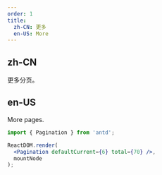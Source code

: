 ```yaml
---
order: 1
title:
  zh-CN: 更多
  en-US: More
---
```


## zh-CN

更多分页。

## en-US

More pages.

````jsx
import { Pagination } from 'antd';

ReactDOM.render(
  <Pagination defaultCurrent={6} total={70} />,
  mountNode
);
````
